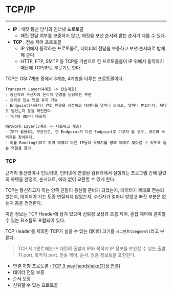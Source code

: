 # TCP/IP

---

- **IP** : 패킷 통신 방식의 인터넷 프로토콜
  - 패킷 전달 여부를 보증하지 않고, 패킷을 보낸 순서와 받는 순서가 다를 수 있다.
- **TCP** : 전송 제어 프로토콜
  - IP 위에서 동작하는 프로토콜로, 데이터의 전달을 보증하고 보낸 순서대로 받게 해 준다.
  - HTTP, FTP, SMTP 등 TCP를 기반으로 한 프로토콜들이 IP 위에서 동작하기 때문에 TCP/IP로 부르기도 한다.

TCP는 OSI 7계층 중에서 3계층, 4계층을 다루는 프로토콜이다.

```
Transport Layer(4계층 -> 전송계층)
- 송신자와 수신자의 논리적 연결을 담당하는 부분
- 신뢰성 있는 연결 유지 가능
- Endpoint(사용자) 간의 연결을 생성하고 데이터를 얼마나 보내고, 얼마나 받았는지, 제대로 받았는지 등을 확인한다.
- TCP와 UDP가 대표적

Network Layer(3계층 -> 네트워크 계층)
- IP가 활용되는 부분으로, 한 Endpoint가 다른 Endpoint로 가고자 할 경우, 경로와 목적지를 찾아준다.
- 이를 Routing이라고 하며 대역이 다른 IP들이 목적지를 향해 제대로 찾아갈 수 있도록 돕는 역할을 한다.
```

### TCP
근거리 통신망이나 인트라넷, 인터넷에 연결된 컴퓨터에서 실행되는 프로그램 간에 일련의 옥텟을 안정적, 순서대로, 에러 없이 교환할 수 있게 한다.

TCP는 통신하고자 하는 양쪽 단말이 통신할 준비가 되었는지, 데이터가 제대로 전송되었는지, 데이터가 가는 도중 변질되지 않았는지, 수신자가 얼마나 받았고 빠진 부분은 없는지 등을 점검한다.

이런 정보는 TCP Header에 담겨 있으며 신뢰성 보장과 흐름 제어, 혼잡 제어에 관여할 수 있는 요소들도 포함되어 있다.

TCP Header를 제외한 TCP가 실을 수 있는 데이터 크기를 `세그먼트(Segment)`라고 부른다.
<blockquote>
TCP 세그먼트에는 IP 패킷의 출발지 IP와 목적지 IP 정보를 보완할 수 있는 출발지 port, 목적지 port, 전송 제어, 순서, 검증 정보등을 포함한다.
</blockquote>

- 연결 지향 프로토콜 : [TCP 3 way handshake(가상 연결)](3-way&4-way%20Handshake.md)
- 데이터 전달 보증
- 순서 보장
- 신뢰할 수 있는 프로토콜